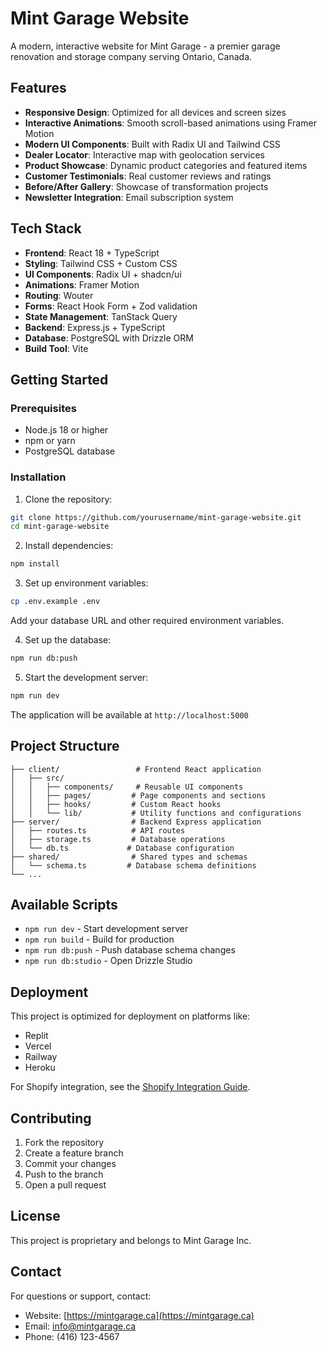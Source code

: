 # Mint Garage Website

A modern, interactive website for Mint Garage - a premier garage renovation and storage company serving Ontario, Canada.

## Features

- **Responsive Design**: Optimized for all devices and screen sizes
- **Interactive Animations**: Smooth scroll-based animations using Framer Motion
- **Modern UI Components**: Built with Radix UI and Tailwind CSS
- **Dealer Locator**: Interactive map with geolocation services
- **Product Showcase**: Dynamic product categories and featured items
- **Customer Testimonials**: Real customer reviews and ratings
- **Before/After Gallery**: Showcase of transformation projects
- **Newsletter Integration**: Email subscription system

## Tech Stack

- **Frontend**: React 18 + TypeScript
- **Styling**: Tailwind CSS + Custom CSS
- **UI Components**: Radix UI + shadcn/ui
- **Animations**: Framer Motion
- **Routing**: Wouter
- **Forms**: React Hook Form + Zod validation
- **State Management**: TanStack Query
- **Backend**: Express.js + TypeScript
- **Database**: PostgreSQL with Drizzle ORM
- **Build Tool**: Vite

## Getting Started

### Prerequisites

- Node.js 18 or higher
- npm or yarn
- PostgreSQL database

### Installation

1. Clone the repository:
```bash
git clone https://github.com/yourusername/mint-garage-website.git
cd mint-garage-website
```

2. Install dependencies:
```bash
npm install
```

3. Set up environment variables:
```bash
cp .env.example .env
```
Add your database URL and other required environment variables.

4. Set up the database:
```bash
npm run db:push
```

5. Start the development server:
```bash
npm run dev
```

The application will be available at `http://localhost:5000`

## Project Structure

```
├── client/                 # Frontend React application
│   ├── src/
│   │   ├── components/     # Reusable UI components
│   │   ├── pages/         # Page components and sections
│   │   ├── hooks/         # Custom React hooks
│   │   └── lib/           # Utility functions and configurations
├── server/                # Backend Express application
│   ├── routes.ts          # API routes
│   ├── storage.ts         # Database operations
│   └── db.ts             # Database configuration
├── shared/                # Shared types and schemas
│   └── schema.ts         # Database schema definitions
└── ...
```

## Available Scripts

- `npm run dev` - Start development server
- `npm run build` - Build for production
- `npm run db:push` - Push database schema changes
- `npm run db:studio` - Open Drizzle Studio

## Deployment

This project is optimized for deployment on platforms like:
- Replit
- Vercel
- Railway
- Heroku

For Shopify integration, see the [Shopify Integration Guide](./docs/shopify-integration.md).

## Contributing

1. Fork the repository
2. Create a feature branch
3. Commit your changes
4. Push to the branch
5. Open a pull request

## License

This project is proprietary and belongs to Mint Garage Inc.

## Contact

For questions or support, contact:
- Website: [https://mintgarage.ca](https://mintgarage.ca)
- Email: info@mintgarage.ca
- Phone: (416) 123-4567